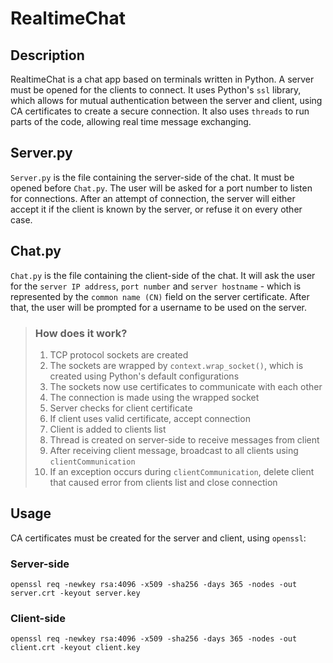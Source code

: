 # RealtimeChat

## Description

RealtimeChat is a chat app based on terminals written in Python. A server must be opened for the clients to connect. It uses Python's `ssl` library, which allows for mutual authentication between the server and client, using CA certificates to create a secure connection. It also uses `threads` to run parts of the code, allowing real time message exchanging.

## Server.py

`Server.py` is the file containing the server-side of the chat. It must be opened before `Chat.py`. The user will be asked for a port number to listen for connections. After an attempt of connection, the server will either accept it if the client is known by the server, or refuse it on every other case.

## Chat.py

`Chat.py` is the file containing the client-side of the chat. It will ask the user for the `server IP address`, `port number` and `server hostname` - which is represented by the `common name (CN)` field on the server certificate. After that, the user will be prompted for a username to be used on the server.

> ### How does it work?
>
> 1. TCP protocol sockets are created
> 2. The sockets are wrapped by `context.wrap_socket()`, which is created using Python's default configurations
> 3. The sockets now use certificates to communicate with each other
> 4. The connection is made using the wrapped socket
> 5. Server checks for client certificate
> 6. If client uses valid certificate, accept connection
> 7. Client is added to clients list
> 8. Thread is created on server-side to receive messages from client
> 9. After receiving client message, broadcast to all clients using `clientCommunication`
> 10. If an exception occurs during `clientCommunication`, delete client that caused error from clients list and close connection

## Usage
CA certificates must be created for the server and client, using `openssl`:

### Server-side

```
openssl req -newkey rsa:4096 -x509 -sha256 -days 365 -nodes -out server.crt -keyout server.key
```

### Client-side

```
openssl req -newkey rsa:4096 -x509 -sha256 -days 365 -nodes -out client.crt -keyout client.key
```
